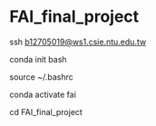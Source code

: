 # FAI_final_project

ssh b12705019@ws1.csie.ntu.edu.tw

conda init bash

source ~/.bashrc

conda activate fai

cd FAI_final_project
